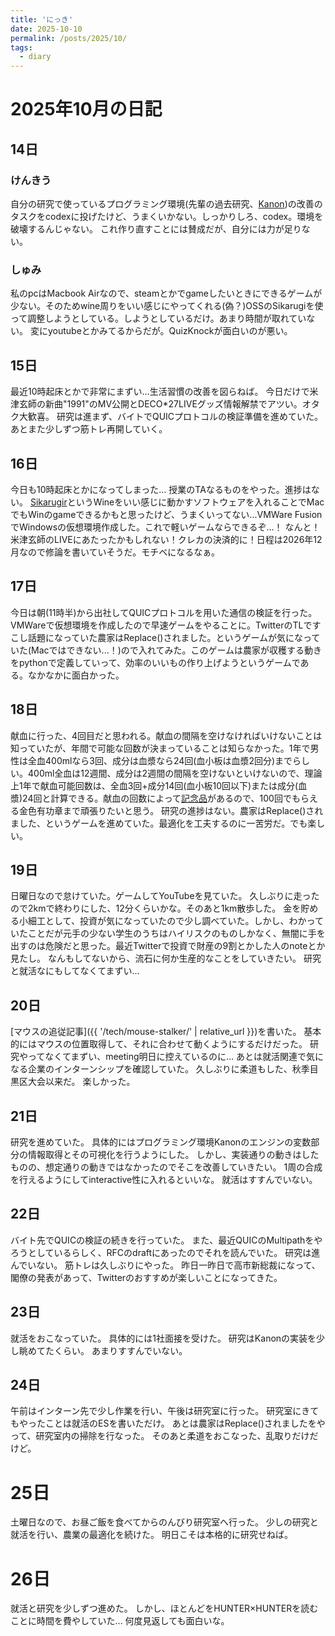 ```yaml
---
title: 'にっき'
date: 2025-10-10
permalink: /posts/2025/10/
tags:
  - diary
---
```


2025年10月の日記
======

## 14日
### けんきう
自分の研究で使っているプログラミング環境(先輩の過去研究、[Kanon](https://github.com/prg-titech/Kanon))の改善のタスクをcodexに投げたけど、うまくいかない。しっかりしろ、codex。環境を破壊するんじゃない。
これ作り直すことには賛成だが、自分には力が足りない。

### しゅみ
私のpcはMacbook Airなので、steamとかでgameしたいときにできるゲームが少ない。そのためwine周りをいい感じにやってくれる(偽？)OSSのSikarugiを使って調整しようとしている。しようとしているだけ。あまり時間が取れていない。
変にyoutubeとかみてるからだが。QuizKnockが面白いのが悪い。

## 15日
最近10時起床とかで非常にまずい...生活習慣の改善を図らねば。
今日だけで米津玄師の新曲"1991"のMV公開とDECO*27LIVEグッズ情報解禁でアツい。オタク大歓喜。
研究は進まず、バイトでQUICプロトコルの検証準備を進めていた。
あとまた少しずつ筋トレ再開していく。

## 16日
今日も10時起床とかになってしまった...
授業のTAなるものをやった。進捗はない。
[Sikarugir](https://github.com/Sikarugir-App/Sikarugir)というWineをいい感じに動かすソフトウェアを入れることでMacでもWinのgameできるかもと思ったけど、うまくいってない...VMWare FusionでWindowsの仮想環境作成した。これで軽いゲームならできるぞ...！
なんと！米津玄師のLIVEにあたったかもしれない！クレカの決済的に！日程は2026年12月なので修論を書いていそうだ。モチベになるなぁ。

## 17日
今日は朝(11時半)から出社してQUICプロトコルを用いた通信の検証を行った。
VMWareで仮想環境を作成したので早速ゲームをやることに。TwitterのTLですこし話題になっていた農家はReplace()されました。というゲームが気になっていた(Macではできない...！)ので入れてみた。このゲームは農家が収穫する動きをpythonで定義していって、効率のいいもの作り上げようというゲームである。なかなかに面白かった。

## 18日
献血に行った、4回目だと思われる。献血の間隔を空けなければいけないことは知っていたが、年間で可能な回数が決まっていることは知らなかった。1年で男性は全血400mlなら3回、成分は血漿なら24回(血小板は血漿2回分)までらしい。400ml全血は12週間、成分は2週間の間隔を空けないといけないので、理論上1年で献血可能回数は、全血3回+成分14回(血小板10回以下)または成分(血漿)24回と計算できる。献血の回数によって[記念品](https://www.jrc.or.jp/donation/blood/pdf/kenketsu_20130522-kinenhin.pdf)があるので、100回でもらえる金色有功章まで頑張りたいと思う。
研究の進捗はない。農家はReplace()されました、というゲームを進めていた。最適化を工夫するのに一苦労だ。でも楽しい。

## 19日
日曜日なので怠けていた。ゲームしてYouTubeを見ていた。
久しぶりに走ったので2kmで終わりにした、12分くらいかな。そのあと1km散歩した。
金を貯める小細工として、投資が気になっていたので少し調べていた。しかし、わかっていたことだが元手の少ない学生のうちはハイリスクのものしかなく、無闇に手を出すのは危険だと思った。最近Twitterで投資で財産の9割とかした人のnoteとか見たし。
なんもしてないから、流石に何か生産的なことをしていきたい。
研究と就活なにもしてなくてまずい...

## 20日
[マウスの追従記事]({{ '/tech/mouse-stalker/' | relative_url }})を書いた。
基本的にはマウスの位置取得して、それに合わせて動くようにするだけだった。
研究やってなくてまずい、meeting明日に控えているのに...
あとは就活関連で気になる企業のインターンシップを確認していた。
久しぶりに柔道もした、秋季目黒区大会以来だ。
楽しかった。

## 21日
研究を進めていた。
具体的にはプログラミング環境Kanonのエンジンの変数部分の情報取得とその可視化を行うようにした。
しかし、実装通りの動きはしたものの、想定通りの動きではなかったのでそこを改善していきたい。
1周の合成を行えるようにしてinteractive性に入れるといいな。
就活はすすんでいない。

## 22日
バイト先でQUICの検証の続きを行っていた。
また、最近QUICのMultipathをやろうとしているらしく、RFCのdraftにあったのでそれを読んでいた。
研究は進んでいない。
筋トレは久しぶりにやった。
昨日一昨日で高市新総裁になって、閣僚の発表があって、Twitterのおすすめが楽しいことになってきた。

## 23日
就活をおこなっていた。
具体的には1社面接を受けた。
研究はKanonの実装を少し眺めてたくらい。
あまりすすんでいない。

## 24日
午前はインターン先で少し作業を行い、午後は研究室に行った。
研究室にきてもやったことは就活のESを書いただけ。
あとは農家はReplace()されましたをやって、研究室内の掃除を行なった。
そのあと柔道をおこなった、乱取りだけだけど。

# 25日
土曜日なので、お昼ご飯を食べてからのんびり研究室へ行った。
少しの研究と就活を行い、農業の最適化を続けた。
明日こそは本格的に研究せねば。

# 26日
就活と研究を少しずつ進めた。
しかし、ほとんどをHUNTER×HUNTERを読むことに時間を費やしていた...
何度見返しても面白いな。
